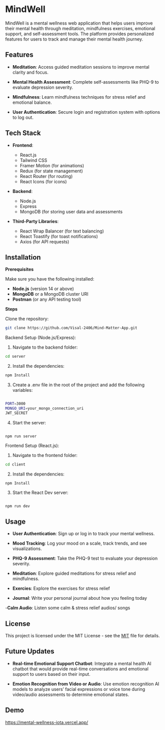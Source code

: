 
# MindWell

MindWell is a mental wellness web application that helps users improve their mental health through meditation, mindfulness exercises, emotional support, and self-assessment tools. The platform provides personalized features for users to track and manage their mental health journey.

## Features

- **Meditation**: Access guided meditation sessions to improve mental clarity and focus.

- **Mental Health Assessment**: Complete self-assessments like PHQ-9 to evaluate depression severity.

- **Mindfulness**: Learn mindfulness techniques for stress relief and emotional balance.

- **User Authentication**: Secure login and registration system with options to log out.





                                                  
## Tech Stack


- **Frontend**:

    - React.js
  - Tailwind CSS
  - Framer Motion (for animations)
  - Redux (for state management)
  - React Router (for routing)
  - React Icons (for icons)


- **Backend**:

   - Node.js
  - Express
  - MongoDB (for storing user data and assessments


- **Third-Party Libraries**:

   - React Wrap Balancer (for text balancing)
  - React Toastify (for toast notifications)
  - Axios (for API requests)






## Installation


**Prerequisites**

Make sure you have the following installed:

- **Node.js** (version 14 or above)
- **MongoDB** or a MongoDB cluster URI
- **Postman** (or any API testing tool)


**Steps**

Clone the repository:

```bash
git clone https://github.com/Visal-2406/Mind-Matter-App.git

```

Backend Setup (Node.js/Express):

1. Navigate to the backend folder:

```bash
cd server

```

2. Install the dependencies:

```bash 
npm Install
```

3. Create a .env file in the root of the project and add the following variables:

```bash

PORT=3000
MONGO_URI=your_mongo_connection_uri
JWT_SECRET


```

4. Start the server:

``` 

npm run server

```




Frontend Setup (React.js):

1. Navigate to the frontend folder:

```bash
cd client

```

2. Install the dependencies:

```bash 
npm Install
```


3. Start the React Dev server:

``` 

npm run dev

```
## Usage

- **User Authentication**: Sign up or log in to track your mental wellness.

- **Mood Tracking**: Log your mood on a scale, track trends, and see visualizations.

- **PHQ-9 Assessment**: Take the PHQ-9 test to evaluate your depression severity.

- **Meditation**: Explore guided meditations for stress relief and mindfulness.

- **Exercies**: Explore the exercises for stress relief

- **Journal**: Write your personal journal about how you feeling today

-**Calm Audio**: Listen some calm & stress relief audios/ songs


## License



This project is licensed under the MIT License - see the [MIT](https://choosealicense.com/licenses/mit/) file for details.


## Future Updates

- **Real-time Emotional Support Chatbot**: Integrate a mental health AI chatbot that would provide real-time conversations and emotional support to users based on their input.

- **Emotion Recognition from Video or Audio**: Use emotion recognition AI models to analyze users’ facial expressions or voice tone during video/audio assessments to determine emotional states.


## Demo

https://mental-wellness-iota.vercel.app/

